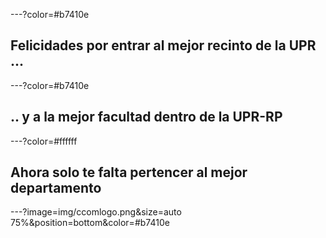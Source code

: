---?color=#b7410e


## Felicidades por entrar al mejor recinto de la UPR ... 


---?color=#b7410e

## .. y a la mejor facultad dentro de la UPR-RP

---?color=#ffffff

## Ahora solo te falta pertencer al mejor departamento

---?image=img/ccomlogo.png&size=auto 75%&position=bottom&color=#b7410e

